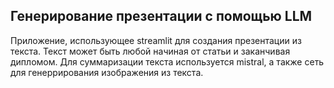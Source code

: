 ## Генерирование презентации с помощью LLM
Приложение, использующее streamlit для создания презентации из текста. Текст может быть любой начиная от статьи и заканчивая дипломом.
Для суммаризации текста используется mistral, а также сеть для генеррирования изображения из текста.

